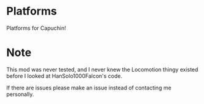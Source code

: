 # Platforms
Platforms for Capuchin!

# Note
This mod was never tested, and I never knew the Locomotion thingy existed before I looked at HanSolo1000Falcon's code.

If there are issues please make an issue instead of contacting me personally.
